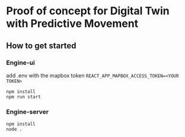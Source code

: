 # Proof of concept for Digital Twin with Predictive Movement

## How to get started

### Engine-ui

add .env with the mapbox token `REACT_APP_MAPBOX_ACCESS_TOKEN=<YOUR TOKEN>`

```
npm install
npm run start
```

### Engine-server

```
npm install
node .
```
